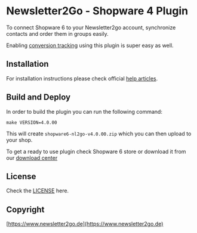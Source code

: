 # Newsletter2Go - Shopware 4 Plugin

To connect Shopware 6 to your Newsletter2go account, synchronize contacts and order them in groups easily.

Enabling [conversion tracking](https://www.newsletter2go.com/features/newsletter-conversion-tracking/) using this plugin is super easy as well.

## Installation

For installation instructions please check official [help articles](https://help.newsletter2go.com/integrations-api/e-commerce-connections.html").

## Build and Deploy

In order to build the plugin you can run the following command:

    make VERSION=4.0.00

This will create `shopware6-nl2go-v4.0.00.zip` which you can then upload to your shop.

To get a ready to use plugin check Shopware 6 store or download it from our [download center](https://www.newsletter2go.de/download-center)


## License

Check the [LICENSE](./LICENSE) here.


## Copyright
[https://www.newsletter2go.de](https://www.newsletter2go.de)
